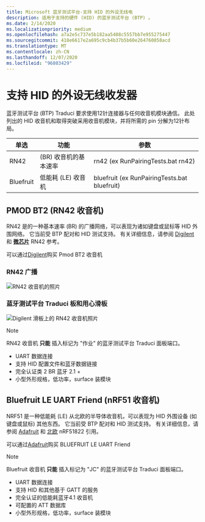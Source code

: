```yaml
---
title: Microsoft 蓝牙测试平台-支持 HID 的外设无线电
description: 适用于支持的硬件 (HID) 的蓝牙测试平台 (BTP) 。
ms.date: 2/14/2020
ms.localizationpriority: medium
ms.openlocfilehash: a7a2e5c737e5b182aa5408c5557bb7e955275447
ms.sourcegitcommit: 418e6617e2a695c9cb4b37b5b60e264760858acd
ms.translationtype: MT
ms.contentlocale: zh-CN
ms.lasthandoff: 12/07/2020
ms.locfileid: "96803429"
---
```

# <a name="hid-capable-peripheral-radios"></a>支持 HID 的外设无线收发器

蓝牙测试平台 (BTP) Traduci 要求使用12针连接器与任何收音机模块通信。 此处列出的 HID 收音机和取得突破采用收音机模块，并将所需的 pin 分解为12针布局。

| 单选 | 功能 | 参数 |
| --- | --- | --- |
| RN42 |  (BR) 收音机的基本速率 | rn42 (ex RunPairingTests.bat rn42)  |
| Bluefruit | 低能耗 (LE) 收音机 | bluefruit (ex RunPairingTests.bat bluefruit)  |

## <a name="pmod-bt2-rn42-radio"></a>PMOD BT2 (RN42 收音机) 

RN42 是的一种基本速率 (BR) 的广播网络，可以表现为诸如键盘或鼠标等 HID 外围网络。 它当前受 BTP 配对和 HID 测试支持。 有关详细信息，请参阅 [Digilent](https://store.digilentinc.com/pmod-bt2-bluetooth-interface/) 和 [**微芯片**](https://www.microchip.com/wwwproducts/en/RN42) RN42 参考。

可以通过[Digilent](https://store.digilentinc.com/pmod-bt2-bluetooth-interface/)购买 Pmod BT2 收音机

### <a name="rn42-radio"></a>RN42 广播

![RN42 收音机的照片](images/RN42.png)

### <a name="bluetooth-test-platform-traduci-board-and-diligent-sled"></a>蓝牙测试平台 Traduci 板和用心滑板

![Digilent 滑板上的 RN42 收音机照片](images/Traduci_and_DigilentRN42.jpg)

> [!NOTE]
> RN42 收音机 **只能** 插入标记为 "作业" 的蓝牙测试平台 Traduci 面板端口。

- UART 数据连接
- 支持 HID 配置文件和蓝牙数据链接
- 完全认证类 2 BR 蓝牙 2.1 +
- 小型外形规格，低功率，surface 装模块

## <a name="bluefruit-le-uart-friend-nrf51-radio"></a>Bluefruit LE UART Friend (nRF51 收音机) 

NRF51 是一种低能耗 (LE) 从北欧的半导体收音机，可以表现为 HID 外围设备 (如键盘或鼠标) 其他东西。 它当前受 BTP 配对和 HID 测试支持。 有关详细信息，请参阅 [Adafruit](https://www.adafruit.com/product/2479) 和 [北欧](https://www.nordicsemi.com/Products/Low-power-short-range-wireless/nRF51822) nRF51822 引用。

可以通过[Adafruit](https://www.adafruit.com/product/2479)购买 BLUEFRUIT LE UART Friend

> [!NOTE]
> Bluefruit 收音机 **只能** 插入标记为 "JC" 的蓝牙测试平台 Traduci 面板端口。

- UART 数据连接
- 支持 HID 和其他基于 GATT 的服务
- 完全认证的低能耗蓝牙4.1 收音机
- 可配置的 ATT 数据库
- 小型外形规格，低功率，surface 装模块
